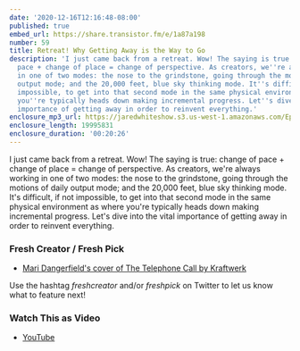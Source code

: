 ```yaml
---
date: '2020-12-16T12:16:48-08:00'
published: true
embed_url: https://share.transistor.fm/e/1a87a198
number: 59
title: Retreat! Why Getting Away is the Way to Go
description: 'I just came back from a retreat. Wow! The saying is true: change of
  pace + change of place = change of perspective. As creators, we''re always working
  in one of two modes: the nose to the grindstone, going through the motions of daily
  output mode; and the 20,000 feet, blue sky thinking mode. It''s difficult, if not
  impossible, to get into that second mode in the same physical environment as where
  you''re typically heads down making incremental progress. Let''s dive into the vital
  importance of getting away in order to reinvent everything.'
enclosure_mp3_url: https://jaredwhiteshow.s3.us-west-1.amazonaws.com/Episode%2059%20-%20Why%20Getting%20Away%20is%20the%20Way%20to%20Go.mp3
enclosure_length: 19995831
enclosure_duration: '00:20:26'
---
```


I just came back from a retreat. Wow! The saying is true: change of pace + change of place = change of perspective. As creators, we're always working in one of two modes: the nose to the grindstone, going through the motions of daily output mode; and the 20,000 feet, blue sky thinking mode. It's difficult, if not impossible, to get into that second mode in the same physical environment as where you're typically heads down making incremental progress. Let's dive into the vital importance of getting away in order to reinvent everything.

### Fresh Creator / Fresh Pick

* [Mari Dangerfield's cover of The Telephone Call by Kraftwerk](https://www.youtube.com/watch?v=uLJXtdAeFzY)

Use the hashtag *freshcreator* and/or *freshpick* on Twitter to let us know what to feature next!

### Watch This as Video

* [YouTube](https://www.youtube.com/watch?v=InXip-YQLf8)